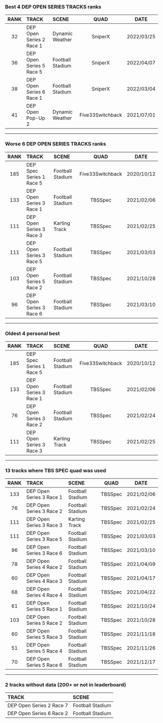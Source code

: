 ### Best 4 DEP OPEN SERIES TRACKS ranks
|RANK|TRACK|SCENE|QUAD|DATE|
|:---:|:---|:---|:---:|:---:|
|32|DEP Open Series 2 Race 1|Dynamic Weather|SniperX|2022/03/25|
|36|DEP Open Series 5 Race 5|Football Stadium|SniperX|2022/04/07|
|38|DEP Open Series 6 Race 1|Football Stadium|SniperX|2022/03/04|
|41|DEP Open Pop-Up 2|Dynamic Weather|Five33Switchback|2021/07/01|
---
### Worse 6 DEP OPEN SERIES TRACKS ranks
|RANK|TRACK|SCENE|QUAD|DATE|
|:---:|:---|:---|:---:|:---:|
|185|DEP Spec Series 1 Race 5|Football Stadium|Five33Switchback|2020/10/12|
|133|DEP Open Series 3 Race 1|Football Stadium|TBSSpec|2021/02/06|
|111|DEP Open Series 3 Race 3|Karting Track|TBSSpec|2021/02/25|
|111|DEP Open Series 3 Race 5|Football Stadium|TBSSpec|2021/03/03|
|103|DEP Open Series 5 Race 2|Football Stadium|TBSSpec|2021/10/28|
|96|DEP Open Series 3 Race 6|Football Stadium|TBSSpec|2021/03/10|
---
### Oldest 4 personal best
|RANK|TRACK|SCENE|QUAD|DATE|
|:---:|:---|:---|:---:|:---:|
|185|DEP Spec Series 1 Race 5|Football Stadium|Five33Switchback|2020/10/12|
|133|DEP Open Series 3 Race 1|Football Stadium|TBSSpec|2021/02/06|
|76|DEP Open Series 3 Race 2|Football Stadium|TBSSpec|2021/02/24|
|111|DEP Open Series 3 Race 3|Karting Track|TBSSpec|2021/02/25|
---
### 13 tracks where TBS SPEC quad was used
|RANK|TRACK|SCENE|QUAD|DATE|
|:---:|:---|:---|:---:|:---:|
|133|DEP Open Series 3 Race 1|Football Stadium|TBSSpec|2021/02/06|
|76|DEP Open Series 3 Race 2|Football Stadium|TBSSpec|2021/02/24|
|111|DEP Open Series 3 Race 3|Karting Track|TBSSpec|2021/02/25|
|111|DEP Open Series 3 Race 5|Football Stadium|TBSSpec|2021/03/03|
|96|DEP Open Series 3 Race 6|Football Stadium|TBSSpec|2021/03/10|
|78|DEP Open Series 4 Race 2|Football Stadium|TBSSpec|2021/04/09|
|60|DEP Open Series 4 Race 3|Football Stadium|TBSSpec|2021/04/17|
|68|DEP Open Series 4 Race 4|Football Stadium|TBSSpec|2021/04/22|
|61|DEP Open Series 5 Race 1|Football Stadium|TBSSpec|2021/10/24|
|103|DEP Open Series 5 Race 2|Football Stadium|TBSSpec|2021/10/28|
|60|DEP Open Series 5 Race 3|Football Stadium|TBSSpec|2021/11/18|
|51|DEP Open Series 5 Race 4|Football Stadium|TBSSpec|2021/11/26|
|70|DEP Open Series 5 Race 6|Football Stadium|TBSSpec|2021/12/17|
---
### 2 tracks without data (200+ or not in leaderboard)
|TRACK|SCENE|
|:---|:---|
|DEP Open Series 2 Race 7|Football Stadium|
|DEP Open Series 6 Race 2|Football Stadium|

